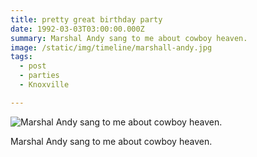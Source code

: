 ```yaml
---
title: pretty great birthday party
date: 1992-03-03T03:00:00.000Z
summary: Marshal Andy sang to me about cowboy heaven.
image: /static/img/timeline/marshall-andy.jpg
tags:
  - post
  - parties 
  - Knoxville

---
```


![Marshal Andy sang to me about cowboy heaven.](/static/img/timeline/marshall-andy.jpg "Marshal Andy sang to me about cowboy heaven.")

Marshal Andy sang to me about cowboy heaven.